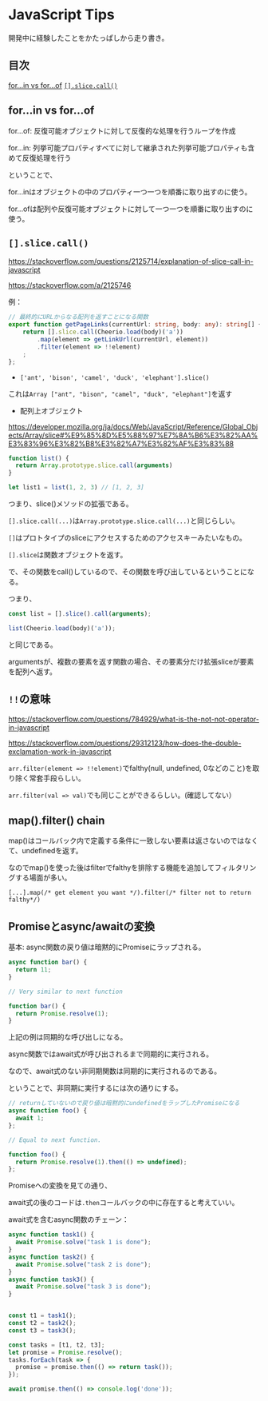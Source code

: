 # JavaScript Tips

開発中に経験したことをかたっぱしから走り書き。

## 目次

[for...in vs for...of](#for...in-vs-for...of)
[`[].slice.call()`](#`[].slice.call()`)
[](#)
[](#)
[](#)

## for...in vs for...of

for...of: 反復可能オブジェクトに対して反復的な処理を行うループを作成

for...in: 列挙可能プロパティすべてに対して継承された列挙可能プロパティも含めて反復処理を行う

ということで、

for...inはオブジェクトの中のプロパティ一つ一つを順番に取り出すのに使う。

for...ofは配列や反復可能オブジェクトに対して一つ一つを順番に取り出すのに使う。

## `[].slice.call()`

https://stackoverflow.com/questions/2125714/explanation-of-slice-call-in-javascript

https://stackoverflow.com/a/2125746

例：

```TypeScript
// 最終的にURLからなる配列を返すことになる関数
export function getPageLinks(currentUrl: string, body: any): string[] {
    return [].slice.call(Cheerio.load(body)('a'))
        .map(element => getLinkUrl(currentUrl, element))
        .filter(element => !!element)
    ;
};
```

- `['ant', 'bison', 'camel', 'duck', 'elephant'].slice()`

これは`Array ["ant", "bison", "camel", "duck", "elephant"]`を返す

- 配列上オブジェクト

https://developer.mozilla.org/ja/docs/Web/JavaScript/Reference/Global_Objects/Array/slice#%E9%85%8D%E5%88%97%E7%8A%B6%E3%82%AA%E3%83%96%E3%82%B8%E3%82%A7%E3%82%AF%E3%83%88

```JavaScript
function list() {
  return Array.prototype.slice.call(arguments)
}

let list1 = list(1, 2, 3) // [1, 2, 3]
```

つまり、slice()メソッドの拡張である。

`[].slice.call(...)`は`Array.prototype.slice.call(...)`と同じらしい。

`[]`はプロトタイプのsliceにアクセスするためのアクセスキーみたいなもの。

`[].slice`は関数オブジェクトを返す。

で、その関数をcall()しているので、その関数を呼び出しているということになる。

つまり、

```JavaScript
const list = [].slice().call(arguments);

list(Cheerio.load(body)('a'));
```

と同じである。

argumentsが、複数の要素を返す関数の場合、その要素分だけ拡張sliceが要素を配列へ返す。



## `!!`の意味

https://stackoverflow.com/questions/784929/what-is-the-not-not-operator-in-javascript

https://stackoverflow.com/questions/29312123/how-does-the-double-exclamation-work-in-javascript


`arr.filter(element => !!element)`でfalthy(null, undefined, 0などのこと)を取り除く常套手段らしい。

`arr.filter(val => val)`でも同じことができるらしい。(確認してない）

## map().filter() chain

map()はコールバック内で定義する条件に一致しない要素は返さないのではなくて、undefinedを返す。

なのでmap()を使った後はfilterでfalthyを排除する機能を追加してフィルタリングする場面が多い。

`[...].map(/* get element you want */).filter(/* filter not to return falthy*/)`

## Promiseとasync/awaitの変換

基本: async関数の戻り値は暗黙的にPromiseにラップされる。

```JavaScript
async function bar() {
  return 11;
}

// Very similar to next function

function bar() {
  return Promise.resolve(1);
}
```

上記の例は同期的な呼び出しになる。

async関数ではawait式が呼び出されるまで同期的に実行される。

なので、await式のない非同期関数は同期的に実行されるのである。

ということで、非同期に実行するには次の通りにする。

```JavaScript
// returnしていないので戻り値は暗黙的にundefinedをラップしたPromiseになる
async function foo() {
  await 1;
};

// Equal to next function.

function foo() {
  return Promise.resolve(1).then(() => undefined);
};
```

Promiseへの変換を見ての通り、

await式の後のコードは`.then`コールバックの中に存在すると考えていい。

await式を含むasync関数のチェーン：

```JavaScript
async function task1() {
  await Promise.solve("task 1 is done");
}
async function task2() {
  await Promise.solve("task 2 is done");
}
async function task3() {
  await Promise.solve("task 3 is done");
}


const t1 = task1();
const t2 = task2();
const t3 = task3();

const tasks = [t1, t2, t3];
let promise = Promise.resolve();
tasks.forEach(task => {
  promise = promise.then(() => return task());
});

await promise.then(() => console.log('done'));
```